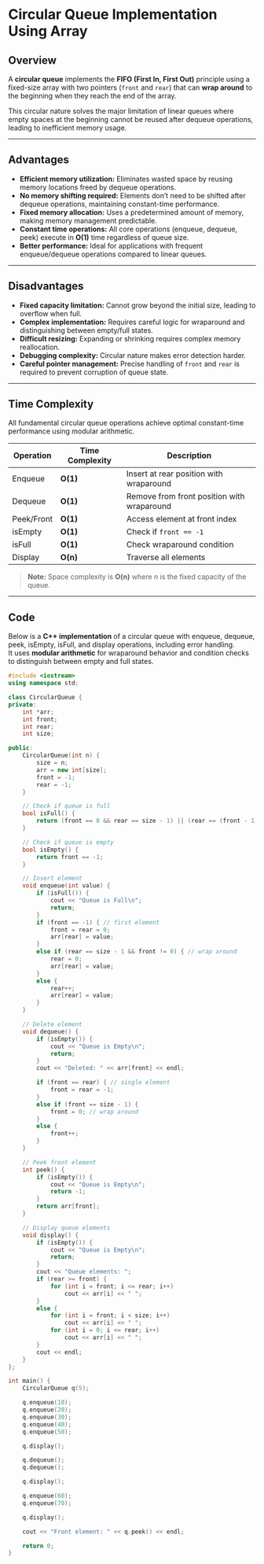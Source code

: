 # Circular Queue Implementation Using Array

## Overview
A **circular queue** implements the **FIFO (First In, First Out)** principle using a fixed-size array with two pointers (`front` and `rear`) that can **wrap around** to the beginning when they reach the end of the array.  

This circular nature solves the major limitation of linear queues where empty spaces at the beginning cannot be reused after dequeue operations, leading to inefficient memory usage.

---

## Advantages
- **Efficient memory utilization:** Eliminates wasted space by reusing memory locations freed by dequeue operations.  
- **No memory shifting required:** Elements don’t need to be shifted after dequeue operations, maintaining constant-time performance.  
- **Fixed memory allocation:** Uses a predetermined amount of memory, making memory management predictable.  
- **Constant time operations:** All core operations (enqueue, dequeue, peek) execute in **O(1)** time regardless of queue size.  
- **Better performance:** Ideal for applications with frequent enqueue/dequeue operations compared to linear queues.  

---

## Disadvantages
- **Fixed capacity limitation:** Cannot grow beyond the initial size, leading to overflow when full.  
- **Complex implementation:** Requires careful logic for wraparound and distinguishing between empty/full states.  
- **Difficult resizing:** Expanding or shrinking requires complex memory reallocation.  
- **Debugging complexity:** Circular nature makes error detection harder.  
- **Careful pointer management:** Precise handling of `front` and `rear` is required to prevent corruption of queue state.  

---

## Time Complexity

All fundamental circular queue operations achieve optimal constant-time performance using modular arithmetic.

| Operation   | Time Complexity | Description |
|-------------|-----------------|-------------|
| Enqueue     | **O(1)**        | Insert at rear position with wraparound |
| Dequeue     | **O(1)**        | Remove from front position with wraparound |
| Peek/Front  | **O(1)**        | Access element at front index |
| isEmpty     | **O(1)**        | Check if `front == -1` |
| isFull      | **O(1)**        | Check wraparound condition |
| Display     | **O(n)**        | Traverse all elements |

> **Note:** Space complexity is **O(n)** where *n* is the fixed capacity of the queue.

---

## Code

Below is a **C++ implementation** of a circular queue with enqueue, dequeue, peek, isEmpty, isFull, and display operations, including error handling.  
It uses **modular arithmetic** for wraparound behavior and condition checks to distinguish between empty and full states.

```cpp
#include <iostream>
using namespace std;

class CircularQueue {
private:
    int *arr;
    int front;
    int rear;
    int size;

public:
    CircularQueue(int n) {
        size = n;
        arr = new int[size];
        front = -1;
        rear = -1;
    }

    // Check if queue is full
    bool isFull() {
        return (front == 0 && rear == size - 1) || (rear == (front - 1) % (size - 1));
    }

    // Check if queue is empty
    bool isEmpty() {
        return front == -1;
    }

    // Insert element
    void enqueue(int value) {
        if (isFull()) {
            cout << "Queue is Full\n";
            return;
        }
        if (front == -1) { // first element
            front = rear = 0;
            arr[rear] = value;
        }
        else if (rear == size - 1 && front != 0) { // wrap around
            rear = 0;
            arr[rear] = value;
        }
        else {
            rear++;
            arr[rear] = value;
        }
    }

    // Delete element
    void dequeue() {
        if (isEmpty()) {
            cout << "Queue is Empty\n";
            return;
        }
        cout << "Deleted: " << arr[front] << endl;

        if (front == rear) { // single element
            front = rear = -1;
        }
        else if (front == size - 1) {
            front = 0; // wrap around
        }
        else {
            front++;
        }
    }

    // Peek front element
    int peek() {
        if (isEmpty()) {
            cout << "Queue is Empty\n";
            return -1;
        }
        return arr[front];
    }

    // Display queue elements
    void display() {
        if (isEmpty()) {
            cout << "Queue is Empty\n";
            return;
        }
        cout << "Queue elements: ";
        if (rear >= front) {
            for (int i = front; i <= rear; i++)
                cout << arr[i] << " ";
        }
        else {
            for (int i = front; i < size; i++)
                cout << arr[i] << " ";
            for (int i = 0; i <= rear; i++)
                cout << arr[i] << " ";
        }
        cout << endl;
    }
};

int main() {
    CircularQueue q(5);

    q.enqueue(10);
    q.enqueue(20);
    q.enqueue(30);
    q.enqueue(40);
    q.enqueue(50);

    q.display();

    q.dequeue();
    q.dequeue();

    q.display();

    q.enqueue(60);
    q.enqueue(70);

    q.display();

    cout << "Front element: " << q.peek() << endl;

    return 0;
}
